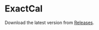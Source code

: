 # ExactCal
Download the latest version from [Releases](https://github.com/zaveeunknown/ExactCal/releases).

